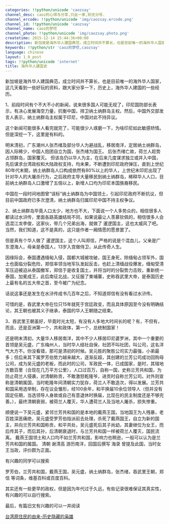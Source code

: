```yaml
---
categories: !!python/unicode 'caozsay'
channel_desc: caoz的心得与分享,只此一家,别无分号.
channel_ercode: !!python/unicode 'img/caozsay.ercode.png'
channel_id: !!python/unicode 'caozsay'
channel_name: caoz的梦呓
channel_photo: !!python/unicode 'img/caozsay.photo.png'
createtime: 2015-12-14 15:44:36+00:00
description: 新加坡是海外华人建国典范，成立时间并不算长，也是目前唯一的海外华人国家，这几天看到一些好玩的资料，跟大家分
keywords: !!python/str 'caoz的梦呓,caozsay'
language: chinese
layout: 1_0_post
tags: !!python/unicode 'internet'
title: 海外华人建国史
---
```

<div class="rich_media_content" id="js_content">
<p>
         新加坡是海外华人建国典范，成立时间并不算长，也是目前唯一的海外华人国家，这几天看到一些好玩的资料，跟大家分享一下，历史上，海外华人建国的一些经历。
        </p>
<p>
</p>
<p>
         1、前段时间有个不大不小的新闻，说来很多国人可能无视了，印尼国防部长表示，有决心发展海空力量，抗衡中国，捍卫纳土纳群岛主权。然后，中国外交部发言人表示，纳土纳群岛主权属于印尼，中国对此不持异议。
        </p>
<p>
</p>
<p>
         这个新闻可能很多人看完就完了，可能很少人琢磨一下，为啥印尼如此敏感矫情。但是深挖一下，这里是有料的。
        </p>
<p>
</p>
<p>
         明末清初，广东潮州人张杰绪及部分华人为避战乱，移居南洋，定居纳土纳群岛，因人际稀少，中国人抱团自立为国，张杰绪为国王。 后张杰绪亡故，荷兰人趁势占领群岛，国家覆灭。  但该岛仍以华人为主，在后来几度谋求独立或并入中国，先后谋求台湾政权和大陆政权支持，均未果，不断遭到印尼政府弹压，直到上世纪80年代末期，纳土纳群岛人口构成依然有80%以上的华人，上世纪末印尼出现了针对华人的大屠杀行为，之后政府主导大量移民到纳土纳群岛，稀释华人人口，目前纳土纳群岛人口激增了五倍以上，新增人口均为印尼本国族裔移民。
        </p>
<p>
</p>
<p>
         中国在一段时间地图曾“误标”纳土纳群岛为中国领土，引起印尼政府不断抗议，但目前中国政府已多次澄清，纳土纳群岛归属印尼中国不持主权争议。
        </p>
<p>
</p>
<p>
         2、纳土纳群岛毕竟人口太少，地方也不大，下面说一个人多势众的，相信很多人都读过水浒传，里面各路英雄结局不同，如果说最让人羡慕钦佩的，相信很多人会选混江龙李俊，这家伙，带几个兄弟出海，就做了
         <span style="text-decoration: none;">
          暹逻国主，这也太威风了吧。 当然，我们知道，这不是真的，这只是作者一厢情愿的愿景罢了。
         </span>
</p>
<p>
<span style="text-decoration: none;">
</span>
</p>
<p>
<span style="text-decoration: none;">
          但是真有个华人做了
          <span style="text-decoration: none;">
           暹逻国主，这个人叫郑信，严格的说是个混血儿，父亲是广东澄海人，母亲是泰国人，13岁入宫做侍卫，从此传奇人生。
          </span>
</span>
</p>
<p>
<span style="text-decoration: none;">
<span style="text-decoration: none;">
</span>
</span>
</p>
<p>
<span style="text-decoration: none;">
<span style="text-decoration: none;">
           因缘际会，泰国遭遇缅甸入侵，国都大城被攻破，国王身死，除缅甸占领军外，国土也面临分裂危险，郑信率领当地军队发起反击，也赶上清缅战役爆发，缅甸受清军压迫被迫从泰国撤军，郑信于是收复国土，并将当时的分裂势力击败，重新统一泰国，加冕成王，此后南征北战，又征服了柬埔寨，史称吞武里大帝，是泰国历史上最有名的五大帝之首，至今被广为纪念。
          </span>
</span>
</p>
<p>
<span style="text-decoration: none;">
<span style="text-decoration: none;">
</span>
</span>
</p>
<p>
<span style="text-decoration: none;">
<span style="text-decoration: none;">
           话说这事还是发生在水浒传成书几百年之后，不知道郑信有没有看过水浒传。
          </span>
</span>
</p>
<p>
<span style="text-decoration: none;">
<span style="text-decoration: none;">
</span>
</span>
</p>
<p>
<span style="text-decoration: none;">
<span style="text-decoration: none;">
           可惜的是，吞武里大帝在位只15年就死于宫廷政变，而且具体原因至今没有明确结论，其王朝也被其义子继承，泰国的华人王朝随之结束。
          </span>
</span>
</p>
<p>
<span style="text-decoration: none;">
<span style="text-decoration: none;">
</span>
</span>
</p>
<p>
<span style="text-decoration: none;">
<span style="text-decoration: none;">
           3、吞武里王朝虽好，毕竟时光太短，有没有人多地大时间长的呢？有，不但有，而且，还是亚洲第一个，共和政体，第一个，总统制国家！
          </span>
</span>
</p>
<p>
<span style="text-decoration: none;">
<span style="text-decoration: none;">
</span>
</span>
</p>
<p>
<span style="text-decoration: none;">
<span style="text-decoration: none;">
           还是明末清初，大量华人移居南洋，其中不少人移居印尼婆罗洲，其中一个重要的首领是吴元盛，广东梅州人，当时华人结社自保，社团不叫社团，叫公司，这名洋气大方不。你没看错，那可是清初的时候。吴元胜的聚胜公司实力最强，小弟最多；但后来其下属罗芳伯势力越来越大，逐渐反超，其创建的兰芳公司成功回购母公司，成为吴元盛的老板，而此时的公司，军政民一体，已成国家，是时，其辖地方数百里（合现在几万平方公里），人口过百万，自称一国，史称兰芳共和国，为防止荷兰人侵袭，对清朝称贡，不敢激怒乾隆爷，进贡时自称兰芳公司。对外则宣称是清朝属国，当时乾隆年间清朝实力犹存，荷兰人不敢造次，得以发展。兰芳共和国采用选举制，存在议会雏形，经100余年，和平换届10余位领导人（但并没有固定任期，当选领导人身故或自己有意退休时换届，比现在的民主制度还是不够完善。），最终清朝衰弱，被荷兰人覆灭，华人遭荷兰人及当地人屠杀，损失惨重。
          </span>
</span>
</p>
<p>
<span style="text-decoration: none;">
<span style="text-decoration: none;">
</span>
</span>
</p>
<p>
<span style="text-decoration: none;">
<span style="text-decoration: none;">
           顺便说一下吴元盛，紧邻兰芳共和国的是本地的戴燕王国，当地国王为人残暴，老百姓深恶痛绝，吴元盛受罗芳伯指派前去处理，杀死了戴燕国王，自立为新的国主，并向兰芳共和国称贡，和平共处，吴元盛死后其子尚幼，其妻继位为女王，而后传其子，而后其孙，后清朝衰退时，与兰芳共和国一样被荷兰人覆灭，国民流离。 戴燕王国领土和人口均不如兰芳共和国，影响力也稍逊，一般可以认为是兰芳共和国的属国。 清朝 谢清高 游历南洋，回国后撰写 海录 曾提及此国，当时女王当政，评价颇为正面。
          </span>
</span>
</p>
<p>
<span style="text-decoration: none;">
<span style="text-decoration: none;">
</span>
</span>
</p>
<p>
<span style="text-decoration: none;">
<span style="text-decoration: none;">
           有兴趣的同学可以搜索
          </span>
</span>
</p>
<p>
<span style="text-decoration: none;">
<span style="text-decoration: none;">
           罗芳伯，兰芳共和国，戴燕王国，吴元盛，纳土纳群岛，张杰绪，吞武里王朝，郑信 等词条，维基百科或百度百科。
          </span>
</span>
</p>
<p>
<span style="text-decoration: none;">
<span style="text-decoration: none;">
</span>
</span>
</p>
<p>
<span style="text-decoration: none;">
<span style="text-decoration: none;">
           其实还有一些更早的政权，但是因为年代过于久远，有些记录很难保证其真实性，有兴趣的可以自行搜索。
          </span>
</span>
</p>
<p>
<span style="text-decoration: none;">
<span style="text-decoration: none;">
</span>
</span>
</p>
<p>
<span style="text-decoration: none;">
<span style="text-decoration: none;">
           最后，有篇旧文有兴趣的可以一并阅读
          </span>
</span>
</p>
<p>
<span style="text-decoration: none;">
<span style="text-decoration: none;">
</span>
</span>
</p>
<p>
<span style="text-decoration: none;">
<span style="text-decoration: none;">
<a data_ue_src="http://mp.weixin.qq.com/s?__biz=MzI0MjA1Mjg2Ng==&amp;mid=209609421&amp;idx=1&amp;sn=e21968294f4e72b887e8841a2f20f96a&amp;scene=21#wechat_redirect" href="http://mp.weixin.qq.com/s?__biz=MzI0MjA1Mjg2Ng==&amp;mid=209609421&amp;idx=1&amp;sn=e21968294f4e72b887e8841a2f20f96a&amp;scene=21#wechat_redirect" target="_blank">
            台湾原住民的由来-历史隐藏的枭雄
           </a>
</span>
</span>
</p>
<p>
<span style="text-decoration: none;">
<span style="text-decoration: none;">
</span>
</span>
</p>
<p>
<span style="text-decoration: none;">
<span style="text-decoration: none;">
</span>
</span>
</p>
</div>